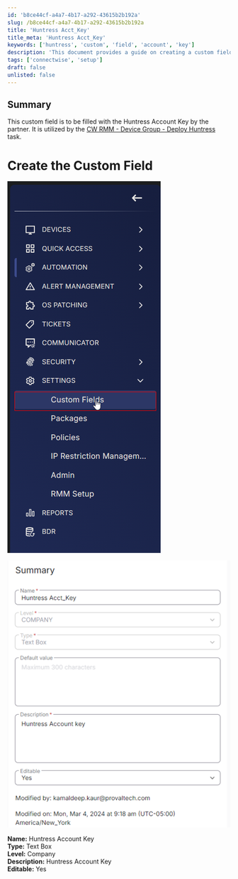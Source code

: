 ```yaml
---
id: 'b8ce44cf-a4a7-4b17-a292-43615b2b192a'
slug: /b8ce44cf-a4a7-4b17-a292-43615b2b192a
title: 'Huntress Acct_Key'
title_meta: 'Huntress Acct_Key'
keywords: ['huntress', 'custom', 'field', 'account', 'key']
description: 'This document provides a guide on creating a custom field for the Huntress Account Key within ConnectWise RMM, which partners will fill out for device group deployment tasks.'
tags: ['connectwise', 'setup']
draft: false
unlisted: false
---
```


## Summary

This custom field is to be filled with the Huntress Account Key by the partner. It is utilized by the [CW RMM - Device Group - Deploy Huntress](<../groups/Deploy Huntress.md>) task.

# Create the Custom Field

![Image 1](../../../static/img/Huntress-Acct_Key/image_1.png)

![Image 2](../../../static/img/Huntress-Acct_Key/image_2.png)

**Name:** Huntress Account Key  
**Type:** Text Box  
**Level:** Company  
**Description:** Huntress Account Key  
**Editable:** Yes  


